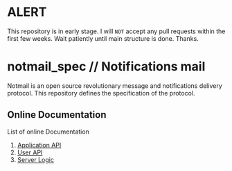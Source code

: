 # ALERT
This repository is in early stage. I will ``NOT`` accept any pull requests within the first few weeks. Wait patiently until main structure is done. Thanks.

# notmail_spec // Notifications mail
Notmail is an open source revolutionary message and notifications delivery protocol. This repository defines the specification of the protocol.

## Online Documentation
List of online Documentation
1. [Application API](https://notmail.github.io/notmail_spec/application_api.html)
1. [User API](https://notmail.github.io/notmail_spec/user_api.html)
1. [Server Logic](https://notmail.github.io/notmail_spec/server_logic.html)